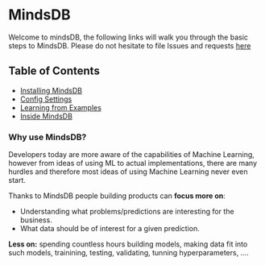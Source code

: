 # MindsDB

Welcome to mindsDB, the following links will walk you through the basic steps to MindsDB.
Please do not hesitate to file Issues and requests [here](https://github.com/mindsdb/main/issues)

## Table of Contents
* [Installing MindsDB](Installing.md)
* [Config Settings](Config.md)
* [Learning from Examples](examples/README.md)
* [Inside MindsDB](InsideMindsDB.md)



### Why use MindsDB?

Developers today are more aware of the capabilities of Machine Learning, however from ideas of using ML to actual implementations,  there are many hurdles and therefore most ideas of using Machine Learning never even start.

Thanks to MindsDB people building products can **focus more on**:

* Understanding what problems/predictions are interesting for the business.
* What data should be of interest for a given prediction.

**Less on:**  spending countless hours building models, making data fit into such models, trainining, testing, validating, tunning hyperparameters, ....


